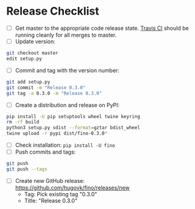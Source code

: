 # Release Checklist

* [ ] Get master to the appropriate code release state. [Travis CI](https://travis-ci.org/hugovk/fino) should be running cleanly for all merges to master.
* [ ] Update version:
```bash
git checkout master
edit setup.py
```
* [ ] Commit and tag with the version number:
```bash
git add setup.py
git commit -m "Release 0.3.0"
git tag -a 0.3.0 -m "Release 0.3.0"
```
* [ ] Create a distribution and release on PyPI:
```bash
pip install -U pip setuptools wheel twine keyring
rm -rf build
python3 setup.py sdist --format=gztar bdist_wheel
twine upload -r pypi dist/fino-0.3.0*
```
* [ ] Check installation: `pip install -U fino`
* [ ] Push commits and tags:
 ```bash
git push
git push --tags
```
* [ ] Create new GitHub release: https://github.com/hugovk/fino/releases/new
  * Tag: Pick existing tag "0.3.0"
  * Title: "Release 0.3.0"
